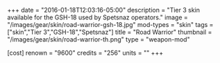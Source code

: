 +++
date = "2016-01-18T12:03:16-05:00"
description = "Tier 3 skin available for the GSH-18 used by Spetsnaz operators."
image = "/images/gear/skin/road-warrior-gsh-18.jpg"
mod-types = "skin"
tags = ["skin","Tier 3","GSH-18","Spetsnaz"]
title = "Road Warrior"
thumbnail = "/images/gear/skin/road-warrior-th.png"
type = "weapon-mod"

[cost]
  renown = "9600"
  credits = "256"
  units = ""
+++
